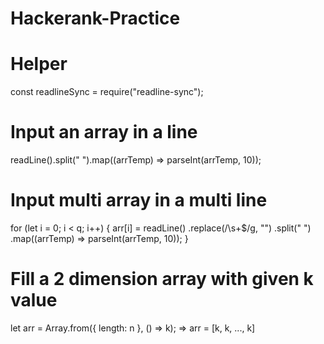 # Hackerank-Practice

# Helper
const readlineSync = require("readline-sync");

# Input an array in a line
 readLine().split(" ").map((arrTemp) => parseInt(arrTemp, 10));

# Input multi array in a multi line
 for (let i = 0; i < q; i++) {
     arr[i] = readLine()
       .replace(/\s+$/g, "")
       .split(" ")
       .map((arrTemp) => parseInt(arrTemp, 10));
   }

# Fill a 2 dimension array with given k value
let arr = Array.from({ length: n }, () => k);
 => arr = [k, k, ..., k]
